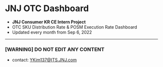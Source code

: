 # JNJ OTC Dashboard
- **JNJ Consumer KR CE Intern Project**
- OTC SKU Distribution Rate &amp; POSM Execution Rate Dashboard
- Updated every month from Sep 6, 2022
---
### [WARNING] DO NOT EDIT ANY CONTENT
- contact: YKim137@ITS.JNJ.com
